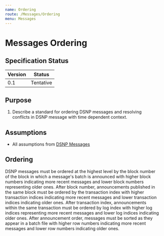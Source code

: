 ```yaml
---
name: Ordering
route: /Messages/Ordering
menu: Messages
---
```


# Messages Ordering

## Specification Status

| Version | Status |
---------- | ---------
| 0.1     | Tentative |

## Purpose

1. Describe a standard for ordering DSNP messages and resolving conflicts in DSNP message with time dependent context.

## Assumptions

* All assumptions from [DSNP Messages](/Messages/Overview)

## Ordering

DSNP messages must be ordered at the highest level by the block number of the block in which a message's batch is announced with higher block numbers indicating more recent messages and lower block numbers representing older ones.
After block number, announcements published in the same block must be ordered by the transaction index with higher transaction indices indicating more recent messages and lower transaction indices indicating older ones.
After transaction index, announcements within the same transaction must be ordered by log index with higher log indices representing more recent messages and lower log indices indicating older ones.
After announcement order, messages must be sorted as they appear in a batch file with higher row numbers indicating more recent messages and lower row numbers indicating older ones.
